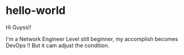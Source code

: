 # hello-world

Hi Guyss!!

I'm a Network Engineer Level still beginner, my accomplish becomes DevOps !!
But it cam adjust the condition.
